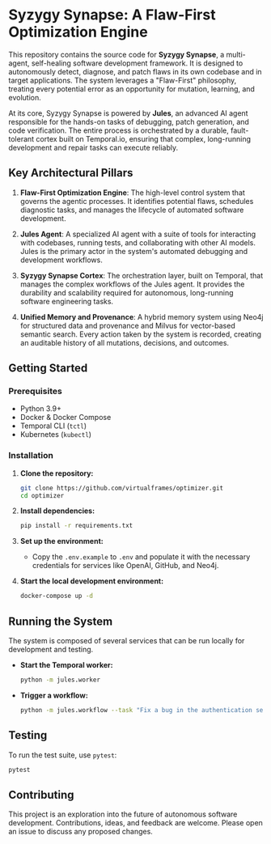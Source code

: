# Syzygy Synapse: A Flaw-First Optimization Engine

This repository contains the source code for **Syzygy Synapse**, a multi-agent, self-healing software development framework. It is designed to autonomously detect, diagnose, and patch flaws in its own codebase and in target applications. The system leverages a "Flaw-First" philosophy, treating every potential error as an opportunity for mutation, learning, and evolution.

At its core, Syzygy Synapse is powered by **Jules**, an advanced AI agent responsible for the hands-on tasks of debugging, patch generation, and code verification. The entire process is orchestrated by a durable, fault-tolerant cortex built on Temporal.io, ensuring that complex, long-running development and repair tasks can execute reliably.

## Key Architectural Pillars

1.  **Flaw-First Optimization Engine**: The high-level control system that governs the agentic processes. It identifies potential flaws, schedules diagnostic tasks, and manages the lifecycle of automated software development.

2.  **Jules Agent**: A specialized AI agent with a suite of tools for interacting with codebases, running tests, and collaborating with other AI models. Jules is the primary actor in the system's automated debugging and development workflows.

3.  **Syzygy Synapse Cortex**: The orchestration layer, built on Temporal, that manages the complex workflows of the Jules agent. It provides the durability and scalability required for autonomous, long-running software engineering tasks.

4.  **Unified Memory and Provenance**: A hybrid memory system using Neo4j for structured data and provenance and Milvus for vector-based semantic search. Every action taken by the system is recorded, creating an auditable history of all mutations, decisions, and outcomes.

## Getting Started

### Prerequisites
- Python 3.9+
- Docker & Docker Compose
- Temporal CLI (`tctl`)
- Kubernetes (`kubectl`)

### Installation

1.  **Clone the repository:**
    ```bash
    git clone https://github.com/virtualframes/optimizer.git
    cd optimizer
    ```

2.  **Install dependencies:**
    ```bash
    pip install -r requirements.txt
    ```

3.  **Set up the environment:**
    - Copy the `.env.example` to `.env` and populate it with the necessary credentials for services like OpenAI, GitHub, and Neo4j.

4.  **Start the local development environment:**
    ```bash
    docker-compose up -d
    ```

## Running the System

The system is composed of several services that can be run locally for development and testing.

-   **Start the Temporal worker:**
    ```bash
    python -m jules.worker
    ```

-   **Trigger a workflow:**
    ```bash
    python -m jules.workflow --task "Fix a bug in the authentication service"
    ```

## Testing

To run the test suite, use `pytest`:
```bash
pytest
```

## Contributing

This project is an exploration into the future of autonomous software development. Contributions, ideas, and feedback are welcome. Please open an issue to discuss any proposed changes.
